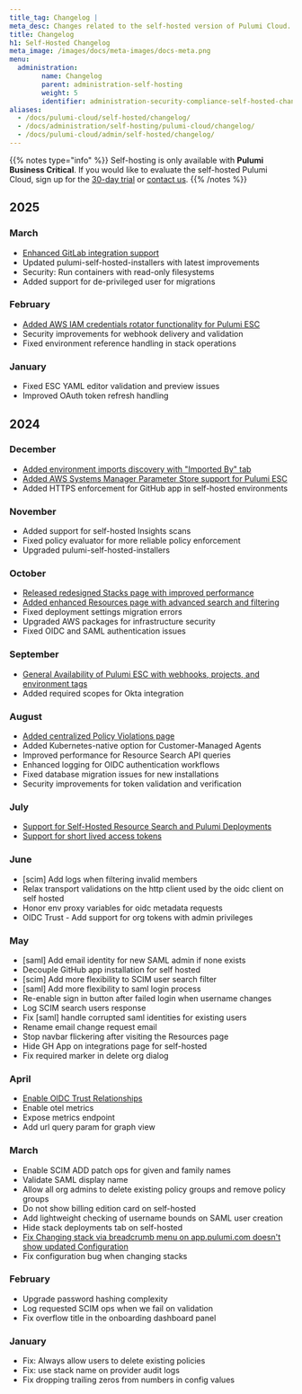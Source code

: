 ```yaml
---
title_tag: Changelog |
meta_desc: Changes related to the self-hosted version of Pulumi Cloud.
title: Changelog
h1: Self-Hosted Changelog
meta_image: /images/docs/meta-images/docs-meta.png
menu:
  administration:
        name: Changelog
        parent: administration-self-hosting
        weight: 5
        identifier: administration-security-compliance-self-hosted-changelog
aliases:
  - /docs/pulumi-cloud/self-hosted/changelog/
  - /docs/administration/self-hosting/pulumi-cloud/changelog/
  - /docs/pulumi-cloud/admin/self-hosted/changelog/
---
```


{{% notes type="info" %}}
Self-hosting is only available with **Pulumi Business Critical**. If you would like to evaluate the self-hosted Pulumi Cloud, sign up for the [30-day trial](/product/self-hosted#self-hosted-trial) or [contact us](/contact/).
{{% /notes %}}

## 2025

### March

* [Enhanced GitLab integration support](https://www.pulumi.com/blog/gitlab-better-than-ever/)
* Updated pulumi-self-hosted-installers with latest improvements
* Security: Run containers with read-only filesystems
* Added support for de-privileged user for migrations

### February

* [Added AWS IAM credentials rotator functionality for Pulumi ESC](https://www.pulumi.com/blog/esc-rotated-secrets-launch/)
* Security improvements for webhook delivery and validation
* Fixed environment reference handling in stack operations

### January

* Fixed ESC YAML editor validation and preview issues
* Improved OAuth token refresh handling

## 2024

### December

* [Added environment imports discovery with "Imported By" tab](https://www.pulumi.com/blog/esc-imports-discoverability/)
* [Added AWS Systems Manager Parameter Store support for Pulumi ESC](https://www.pulumi.com/blog/pulumi-esc-aws-parameter-store-support/)
* Added HTTPS enforcement for GitHub app in self-hosted environments

### November

* Added support for self-hosted Insights scans
* Fixed policy evaluator for more reliable policy enforcement
* Upgraded pulumi-self-hosted-installers

### October

* [Released redesigned Stacks page with improved performance](https://www.pulumi.com/blog/new-stacks-page-launch/)
* [Added enhanced Resources page with advanced search and filtering](https://www.pulumi.com/blog/insights-resources-v2/)
* Fixed deployment settings migration errors
* Upgraded AWS packages for infrastructure security
* Fixed OIDC and SAML authentication issues

### September

* [General Availability of Pulumi ESC with webhooks, projects, and environment tags](https://www.pulumi.com/blog/pulumi-esc-ga/)
* Added required scopes for Okta integration

### August

* [Added centralized Policy Violations page](https://www.pulumi.com/blog/centralized-policy-violations/)
* Added Kubernetes-native option for Customer-Managed Agents
* Improved performance for Resource Search API queries
* Enhanced logging for OIDC authentication workflows
* Fixed database migration issues for new installations
* Security improvements for token validation and verification

### July

* [Support for Self-Hosted Resource Search and Pulumi Deployments](https://www.pulumi.com/blog/self-hosted-search-and-deploy/)
* [Support for short lived access tokens](https://www.pulumi.com/blog/short-lived-access-tokens/)

### June

* [scim] Add logs when filtering invalid members
* Relax transport validations on the http client used by the oidc client on self hosted
* Honor env proxy variables for oidc metadata requests
* OIDC Trust - Add support for org tokens with admin privileges

### May

* [saml] Add email identity for new SAML admin if none exists
* Decouple GitHub app installation for self hosted
* [scim] Add more flexibility to SCIM user search filter
* [saml] Add more flexibility to saml login process
* Re-enable sign in button after failed login when username changes
* Log SCIM search users response
* Fix [saml] handle corrupted saml identities for existing users
* Rename email change request email
* Stop navbar flickering after visiting the Resources page
* Hide GH App on integrations page for self-hosted
* Fix required marker in delete org dialog

### April

* [Enable OIDC Trust Relationships](/blog/oidc-trust-relationships/)
* Enable otel metrics
* Expose metrics endpoint
* Add url query param for graph view

### March

* Enable SCIM ADD patch ops for given and family names
* Validate SAML display name
* Allow all org admins to delete existing policy groups and remove policy groups
* Do not show billing edition card on self-hosted
* Add lightweight checking of username bounds on SAML user creation
* Hide stack deployments tab on self-hosted
* [Fix Changing stack via breadcrumb menu on app.pulumi.com doesn't show updated Configuration](https://github.com/pulumi/pulumi-cloud-requests/issues/200)
* Fix configuration bug when changing stacks

### February

* Upgrade password hashing complexity
* Log requested SCIM ops when we fail on validation
* Fix overflow title in the onboarding dashboard panel

### January

* Fix: Always allow users to delete existing policies
* Fix: use stack name on provider audit logs
* Fix dropping trailing zeros from numbers in config values
